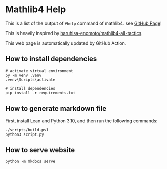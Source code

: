 # Mathlib4 Help

This is a list of the output of `#help` command of mathlib4. see [GitHub Page](https://seasawher.github.io/mathlib4-help/)!

This is heavily inspired by [haruhisa-enomoto/mathlib4-all-tactics](https://github.com/haruhisa-enomoto/mathlib4-all-tactics).

This web page is automatically updated by GitHub Action.

## How to install dependencies

```pwsh
# activate virtual environment
py -m venv .venv
.venv\Scripts\activate

# install dependencies
pip install -r requirements.txt
```

## How to generate markdown file

First, install Lean and Python 3.10, and then run the following commands:

```pwsh
./scripts/build.ps1
python3 script.py
```

## How to serve website

```pwsh
python -m mkdocs serve
```
